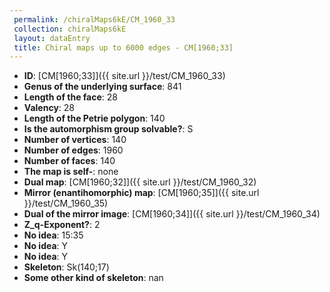 ```yaml
--- 
 permalink: /chiralMaps6kE/CM_1960_33 
 collection: chiralMaps6kE
 layout: dataEntry
 title: Chiral maps up to 6000 edges - CM[1960;33]
---
```


- **ID**: [CM[1960;33]]({{ site.url }}/test/CM_1960_33)
- **Genus of the underlying surface**: 841
- **Length of the face**: 28
- **Valency**: 28
- **Length of the Petrie polygon**: 140
- **Is the automorphism group solvable?**: S
- **Number of vertices**: 140
- **Number of edges**: 1960
- **Number of faces**: 140
- **The map is self-**: none
- **Dual map**: [CM[1960;32]]({{ site.url }}/test/CM_1960_32)
- **Mirror (enantihomorphic) map**: [CM[1960;35]]({{ site.url }}/test/CM_1960_35)
- **Dual of the mirror image**: [CM[1960;34]]({{ site.url }}/test/CM_1960_34)
- **Z_q-Exponent?**: 2
- **No idea**:  15:35
- **No idea**: Y
- **No idea**: Y
- **Skeleton**: Sk(140;17)
- **Some other kind of skeleton**: nan
